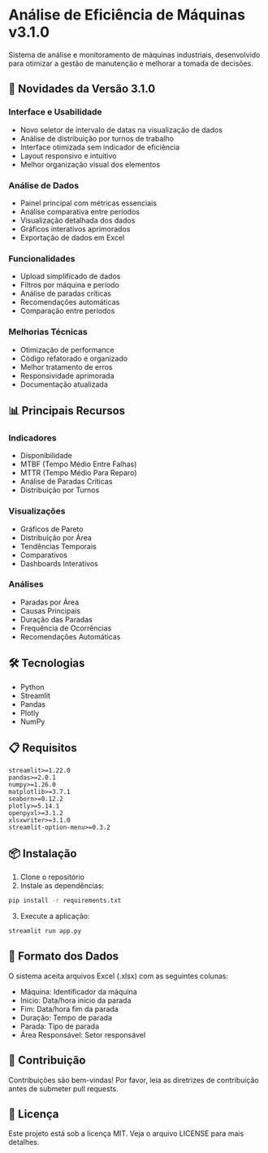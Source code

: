 # Análise de Eficiência de Máquinas v3.1.0

Sistema de análise e monitoramento de máquinas industriais, desenvolvido para otimizar a gestão de manutenção e melhorar a tomada de decisões.

## 🚀 Novidades da Versão 3.1.0

### Interface e Usabilidade
- Novo seletor de intervalo de datas na visualização de dados
- Análise de distribuição por turnos de trabalho
- Interface otimizada sem indicador de eficiência
- Layout responsivo e intuitivo
- Melhor organização visual dos elementos

### Análise de Dados
- Painel principal com métricas essenciais
- Análise comparativa entre períodos
- Visualização detalhada dos dados
- Gráficos interativos aprimorados
- Exportação de dados em Excel

### Funcionalidades
- Upload simplificado de dados
- Filtros por máquina e período
- Análise de paradas críticas
- Recomendações automáticas
- Comparação entre períodos

### Melhorias Técnicas
- Otimização de performance
- Código refatorado e organizado
- Melhor tratamento de erros
- Responsividade aprimorada
- Documentação atualizada

## 📊 Principais Recursos

### Indicadores
- Disponibilidade
- MTBF (Tempo Médio Entre Falhas)
- MTTR (Tempo Médio Para Reparo)
- Análise de Paradas Críticas
- Distribuição por Turnos

### Visualizações
- Gráficos de Pareto
- Distribuição por Área
- Tendências Temporais
- Comparativos
- Dashboards Interativos

### Análises
- Paradas por Área
- Causas Principais
- Duração das Paradas
- Frequência de Ocorrências
- Recomendações Automáticas

## 🛠️ Tecnologias

- Python
- Streamlit
- Pandas
- Plotly
- NumPy

## 📋 Requisitos

```
streamlit>=1.22.0
pandas>=2.0.1
numpy>=1.26.0
matplotlib>=3.7.1
seaborn>=0.12.2
plotly>=5.14.1
openpyxl>=3.1.2
xlsxwriter>=3.1.0
streamlit-option-menu>=0.3.2
```

## 📦 Instalação

1. Clone o repositório
2. Instale as dependências:
```bash
pip install -r requirements.txt
```
3. Execute a aplicação:
```bash
streamlit run app.py
```

## 📄 Formato dos Dados

O sistema aceita arquivos Excel (.xlsx) com as seguintes colunas:

- Máquina: Identificador da máquina
- Inicio: Data/hora início da parada
- Fim: Data/hora fim da parada
- Duração: Tempo de parada
- Parada: Tipo de parada
- Área Responsável: Setor responsável

## 🤝 Contribuição

Contribuições são bem-vindas! Por favor, leia as diretrizes de contribuição antes de submeter pull requests.

## 📝 Licença

Este projeto está sob a licença MIT. Veja o arquivo LICENSE para mais detalhes.